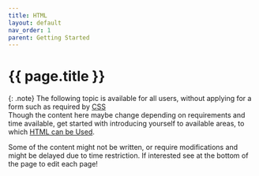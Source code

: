 ```yaml
---
title: HTML
layout: default
nav_order: 1
parent: Getting Started
---
```


{{ page.title }}
======================

{: .note}
The following topic is available for all users, without applying for a form such as required by [CSS](../CSS/CssAccess/) <br>
Though the content here maybe change depending on requirements and time available, get started with introducing yourself to available areas, to which [HTML can be Used](./HtmlAccess/).

Some of the content might not be written, or require modifications and might be delayed due to time restriction. If interested see at the bottom of the page to edit each page!